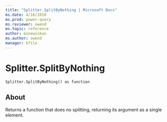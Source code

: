 ```yaml
---
title: "Splitter.SplitByNothing | Microsoft Docs"
ms.date: 4/16/2018
ms.prod: power-query
ms.reviewer: owend
ms.topic: reference
author: minewiskan
ms.author: owend
manager: kfile
---
```

# Splitter.SplitByNothing
<code>Splitter.SplitByNothing() as function</code>

## About
Returns a function that does no splitting, returning its argument as a single element.


  
